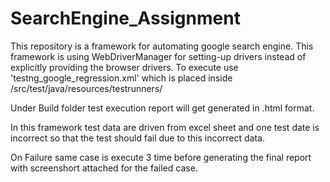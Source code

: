 # SearchEngine_Assignment


This repository is a framework for automating google search engine. This framework is using WebDriverManager for setting-up drivers instead of explicitly providing the browser drivers. To execute use 'testng_google_regression.xml' which is placed inside /src/test/java/resources/testrunners/

Under Build folder test execution report will get generated in .html format.


In this framework test data are driven from excel sheet and one test date is incorrect so that the test should fail due to this incorrect data.


On Failure same case is execute 3 time before generating the final report with screenshort attached for the failed case.
